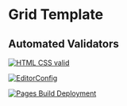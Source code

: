 # Grid Template

## Automated Validators

[![HTML CSS valid](https://github.com/MaryRitzy/grid-template/actions/workflows/HTML5Validator.yml/badge.svg)](https://github.com/MaryRitzy/grid-template/actions/workflows/HTML5Validator.yml)

[![EditorConfig](https://github.com/MaryRitzy/grid-template/actions/workflows/EditorConfig.yml/badge.svg)](https://github.com/MaryRitzy/grid-template/actions/workflows/EditorConfig.yml)

[![Pages Build Deployment](https://github.com/MaryRitzy/grid-template/actions/workflows/pages/pages-build-deployment/badge.svg)](https://github.com/MaryRitzy/grid-template/actions/workflows/pages/pages-build-deployment)

